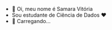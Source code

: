 - 👋 Oi, meu nome é Samara Vitória
- Sou estudante de Ciência de Dados ❤
- 👀 Carregando...


<!---
SamaraLeonova/SamaraLeonova is a ✨ special ✨ repository because its `README.md` (this file) appears on your GitHub profile.
You can click the Preview link to take a look at your changes.
--->
